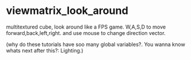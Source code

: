 # viewmatrix_look_around
multitextured cube, look around like a FPS game. W,A,S,D to move forward,back,left,right. and use mouse to change direction vector.

(why do these tutorials have soo many global variables?. You wanna know whats next after this?: Lighting.)
